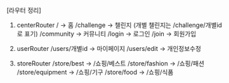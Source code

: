 [라우터 정리]

1. centerRouter
/ -> 홈
/challenge -> 챌린지 (개별 챌린지는 /challenge/개별id로 표기)
/community -> 커뮤니티
/login -> 로그인
/join -> 회원가입

2. userRouter
/users/개별id -> 마이페이지
/users/edit -> 개인정보수정


3. storeRouter
/store/best -> /쇼핑/베스트
/store/fashion -> /쇼핑/패션
/store/equipment -> /쇼핑/기구
/store/food -> /쇼핑/식품

